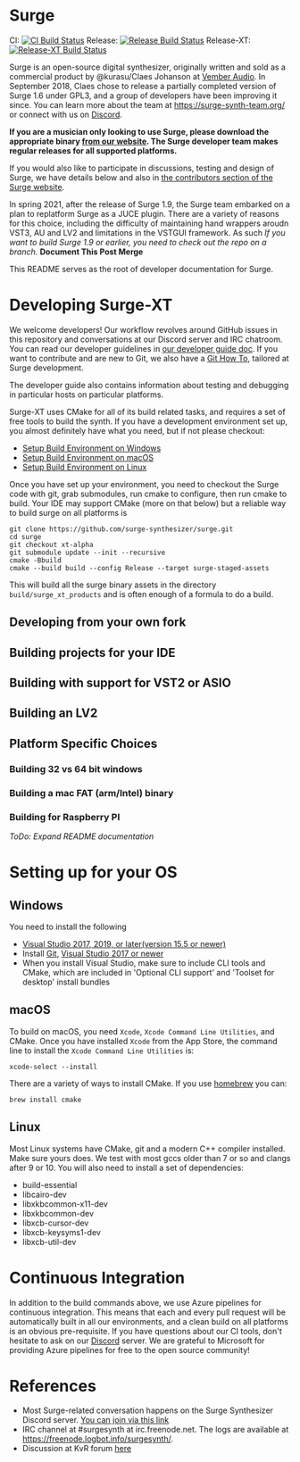 # Surge

CI: [![CI Build Status](https://dev.azure.com/surge-synthesizer/surge/_apis/build/status/surge-synthesizer.surge?branchName=main)](https://dev.azure.com/surge-synthesizer/surge/_build/latest?definitionId=2&branchName=main)
Release: [![Release Build Status](https://dev.azure.com/surge-synthesizer/surge/_apis/build/status/surge-synthesizer.releases?branchName=master)](https://dev.azure.com/surge-synthesizer/surge/_build/latest?definitionId=1&branchName=master)
Release-XT: [![Release-XT Build Status](https://dev.azure.com/surge-synthesizer/surge/_apis/build/status/surge-synthesizer.releases-xt?branchName=master)](https://dev.azure.com/surge-synthesizer/surge/_build/latest?definitionId=13&branchName=master)

Surge is an open-source digital synthesizer, originally written and sold as a commercial product
by @kurasu/Claes Johanson at [Vember Audio](http://vemberaudio.se). In September 2018,
Claes chose to release a partially completed version of Surge 1.6 under GPL3, and a group
of developers have been improving it since. You can learn more about the team at https://surge-synth-team.org/ or
connect with us on [Discord](https://raw.githubusercontent.com/surge-synthesizer/surge-synthesizer.github.io/master/_includes/discord_invite_link).

**If you are a musician only looking to use Surge, please download the appropriate binary
[from our website](https://surge-synthesizer.github.io). The Surge developer team makes regular releases for all supported platforms.**

If you would also like to participate in discussions, testing and design of Surge, we have
details below and also in [the contributors section of the Surge website](https://surge-synthesizer.github.io/#contributors).

In spring 2021, after the release of Surge 1.9, the Surge team embarked on a plan to replatform Surge as a JUCE plugin.
There are a variety of reasons for this choice, including the difficulty of maintaining hand wrappers aroudn VST3, AU and LV2
and limitations in the VSTGUI framework. As such *If you want to build Surge 1.9 or earlier, you need to check out the
repo on a branch.* **Document This Post Merge**

This README serves as the root of developer documentation for Surge.


# Developing Surge-XT

We welcome developers! Our workflow revolves around GitHub issues in this repository
and conversations at our Discord server and IRC chatroom. You can read our developer guidelines
in [our developer guide doc](doc/Developer%20Guide.md). If you want to contribute and are new to Git, 
we also have a [Git How To](doc/git-howto.md), tailored at Surge development.

The developer guide also contains information about testing and debugging in particular hosts
on particular platforms.

Surge-XT uses CMake for all of its build related tasks, and requires a set of free tools to build the synth. If you
have a development environment set up, you almost definitely have what you need, but if not please checkout:

- [Setup Build Environment on Windows](#windows)
- [Setup Build Environment on macOS](#macos)
- [Setup Build Environment on Linux](#linux)

Once you have set up your environment, you need to checkout the Surge code with git, grab submodules, run cmake
to configure, then run cmake to build.  Your IDE may support CMake (more on that below) but a reliable way to build
surge on all platforms is

```
git clone https://github.com/surge-synthesizer/surge.git
cd surge
git checkout xt-alpha
git submodule update --init --recursive
cmake -Bbuild 
cmake --build build --config Release --target surge-staged-assets
```

This will build all the surge binary assets in the directory `build/surge_xt_products` and is often enough of a formula
to do a build.

## Developing from your own fork

## Building projects for your IDE

## Building with support for VST2 or ASIO

## Building an LV2

## Platform Specific Choices

### Building 32 vs 64 bit windows

### Building a mac FAT (arm/Intel) binary

### Building for Raspberry PI

*ToDo: Expand README documentation*


# Setting up for your OS

## Windows

You need to install the following

* [Visual Studio 2017, 2019, or later(version 15.5 or newer)](https://visualstudio.microsoft.com/downloads/)
* Install [Git](https://git-scm.com/downloads), [Visual Studio 2017 or newer](https://visualstudio.microsoft.com/downloads/)
* When you install Visual Studio, make sure to include CLI tools and CMake, which are included in
'Optional CLI support' and 'Toolset for desktop' install bundles

## macOS

To build on macOS, you need `Xcode`, `Xcode Command Line Utilities`, and CMake. Once you have installed
`Xcode` from the App Store, the command line to install the `Xcode Command Line Utilities` is:

```
xcode-select --install
```

There are a variety of ways to install CMake. If you use [homebrew](https://brew.sh) you can:

```
brew install cmake
```

## Linux

Most Linux systems have CMake, git and a modern C++ compiler installed. Make sure yours does.
We test with most gccs older than 7 or so and clangs after 9 or 10.
You will also need to install a set of dependencies:

- build-essential
- libcairo-dev
- libxkbcommon-x11-dev
- libxkbcommon-dev
- libxcb-cursor-dev
- libxcb-keysyms1-dev
- libxcb-util-dev

# Continuous Integration

In addition to the build commands above, we use Azure pipelines for continuous integration.
This means that each and every pull request will be automatically built in all our environments,
and a clean build on all platforms is an obvious pre-requisite. If you have questions about
our CI tools, don't hesitate to ask on our [Discord](https://raw.githubusercontent.com/surge-synthesizer/surge-synthesizer.github.io/master/_includes/discord_invite_link)
server. We are grateful to Microsoft for providing Azure pipelines for free to the open source community!

# References

  * Most Surge-related conversation happens on the Surge Synthesizer Discord server. [You can join via this link](https://raw.githubusercontent.com/surge-synthesizer/surge-synthesizer.github.io/master/_includes/discord_invite_link)
  * IRC channel at #surgesynth at irc.freenode.net. The logs are available at https://freenode.logbot.info/surgesynth/.
  * Discussion at KvR forum [here](https://www.kvraudio.com/forum/viewtopic.php?f=1&t=511922)
